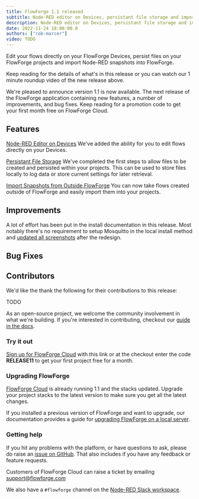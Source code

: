 ```yaml
---
title: FlowForge 1.1 released
subtitle: Node-RED editor on Devices, persistant file storage and import snapshots from outside FlowForge
description: Node-RED editor on Devices, persistant file storage and import snapshots from outside FlowForge
date: 2022-11-24 18:00:00.0
authors: ["rob-marcer"]
video: TODO
---
```


Edit your flows directly on your FlowForge Devices, persist files on your FlowForge projects and import Node-RED snapshots into FlowForge.

<!--more-->

Keep reading for the details of what's in this release or you can watch our 1 minute roundup video of the new release above. 

We're pleased to announce version 1.1 is now available. The next release of the FlowForge application containing new features, a number of improvements, and bug fixes. Keep reading for a promotion code to get your first month free on FlowForge Cloud. 


## Features
[Node-RED Editor on Devices](https://github.com/flowforge/flowforge/issues/1012) We've added the ability for you to edit flows directly on your Devices. 

[Persistant File Storage](https://github.com/flowforge/flowforge/issues/998) We've completed the first steps to allow files to be created and persisted within your projects. This can be used to store files locally to log data or store current settings for later retrieval. 

[Import Snapshots from Outside FlowForge](https://github.com/flowforge/flowforge/issues/1165) You can now take flows created outside of FlowForge and easily import them into your projects. 

## Improvements

A lot of effort has been put in the install documentation in this release. Most
notably there's no requirement to setup Mosquitto in the local install method
and [updated all screenshots](https://github.com/flowforge/flowforge/pull/1189) after the redesign.

## Bug Fixes

## Contributors

We'd like the thank the following for their contributions to this release:

TODO

As an open-source project, we welcome the community involvement in what we're building. If you're interested in contributing, checkout our [guide in the docs](https://flowforge.com/docs/contribute/).

### Try it out

[Sign up for FlowForge Cloud](https://app.flowforge.com/account/create?code=RELEASE11) with this link  or at the checkout enter the code **RELEASE11** to get your first project free for a month.

### Upgrading FlowForge

[FlowForge Cloud](https://app.flowforge.com) is already running 1.1 and the stacks updated. Upgrade your project stacks to the latest version to make sure you get all the latest changes.

If you installed a previous version of FlowForge and want to upgrade, our documentation provides a
guide for [upgrading FlowForge on a local server](http://flowforge.com/docs/install#upgrade).

### Getting help

If you hit any problems with the platform, or have questions to ask, please do
raise an [issue on GitHub](https://github.com/flowforge/flowforge/issues).
That also includes if you have any feedback or feature requests.

Customers of FlowForge Cloud can raise a ticket by emailing support@flowforge.com

We also have a `#flowforge` channel on the [Node-RED Slack workspace](https://nodered.org/slack).

